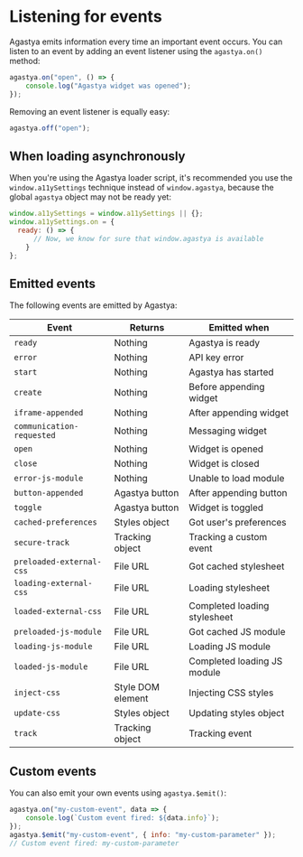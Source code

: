 # Listening for events

Agastya emits information every time an important event occurs. You can listen to an event by adding an event listener using the `agastya.on()` method:

```js
agastya.on("open", () => {
    console.log("Agastya widget was opened");
});
```

Removing an event listener is equally easy:

```js
agastya.off("open");
```

## When loading asynchronously

When you're using the Agastya loader script, it's recommended you use the `window.a11ySettings` technique instead of `window.agastya`, because the global `agastya` object may not be ready yet:

```js
window.a11ySettings = window.a11ySettings || {};
window.a11ySettings.on = {
  ready: () => {
	  // Now, we know for sure that window.agastya is available
	}
};
```

## Emitted events

The following events are emitted by Agastya:

| Event | Returns | Emitted when |
| ----- | ------- | ----------- |
| `ready` | Nothing | Agastya is ready |
| `error` | Nothing | API key error |
| `start` | Nothing | Agastya has started |
| `create` | Nothing | Before appending widget |
| `iframe-appended` | Nothing | After appending widget |
| `communication-requested` | Nothing | Messaging widget |
| `open` | Nothing | Widget is opened |
| `close` | Nothing | Widget is closed |
| `error-js-module` | Nothing | Unable to load module |
| `button-appended` | Agastya button | After appending button |
| `toggle` | Agastya button | Widget is toggled |
| `cached-preferences` | Styles object | Got user's preferences |
| `secure-track` | Tracking object | Tracking a custom event |
| `preloaded-external-css` | File URL | Got cached stylesheet |
| `loading-external-css` | File URL | Loading stylesheet |
| `loaded-external-css` | File URL | Completed loading stylesheet |
| `preloaded-js-module` | File URL | Got cached JS module |
| `loading-js-module` | File URL | Loading JS module |
| `loaded-js-module` | File URL | Completed loading JS module |
| `inject-css` | Style DOM element | Injecting CSS styles |
| `update-css` | Styles object | Updating styles object |
| `track` | Tracking object | Tracking event |

## Custom events

You can also emit your own events using `agastya.$emit()`:

```js
agastya.on("my-custom-event", data => {
    console.log(`Custom event fired: ${data.info}`);
});
agastya.$emit("my-custom-event", { info: "my-custom-parameter" });
// Custom event fired: my-custom-parameter
```
